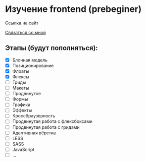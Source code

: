 # Изучение frontend (prebeginer)

[Ссылка на сайт](http://109.196.164.27/)

[Связаться со мной](https://t.me/simmetr "Telegram")

## Этапы (будут пополняться):
- [x]  Блочная модель
- [x] Позиционирование
- [x] Флоаты
- [x] Флексы
- [ ] Гриды
- [ ] Макеты
- [ ] Продвинутое
- [ ] Формы
- [ ] Графика
- [ ] Эффекты
- [ ] Кроссбраузерность
- [ ] Продвинутая работа с флексбоксами
- [ ] Продвинутая работа с гридами
- [ ] Адаптивная вёрстка
- [ ] LESS
- [ ] SASS
- [ ] JavaScript
- [ ] ...
